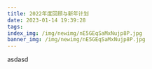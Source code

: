 ```yaml
---
title: 2022年度回顾与新年计划
date: 2023-01-14 19:39:28
tags:
index_img: /img/newimg/nE5GEqSaMxNujp8P.jpg
banner_img: /img/newimg/nE5GEqSaMxNujp8P.jpg
---
```


asdasd